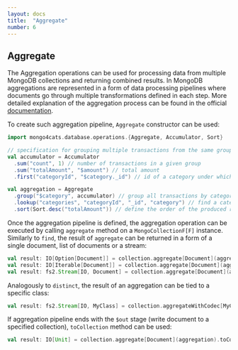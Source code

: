 ```yaml
---
layout: docs
title:  "Aggregate"
number: 6
---
```


## Aggregate

The Aggregation operations can be used for processing data from multiple MongoDB collections and returning combined results.
In MongoDB aggregations are represented in a form of data processing pipelines where documents go through multiple transformations defined in each step.
More detailed explanation of the aggregation process can be found in the official [documentation](https://docs.mongodb.com/drivers/java/sync/current/fundamentals/aggregation/).

To create such aggregation pipeline, `Aggregate` constructor can be used:
```scala
import mongo4cats.database.operations.{Aggregate, Accumulator, Sort}

// specification for grouping multiple transactions from the same group:
val accumulator = Accumulator
  .sum("count", 1) // number of transactions in a given group
  .sum("totalAmount", "$amount") // total amount
  .first("categoryId", "$category._id") // id of a category under which all transactions are grouped

val aggregation = Aggregate
  .group("$category", accumulator) // group all transactions by categoryId and accumulate result into a given specification
  .lookup("categories", "categoryId", "_id", "category") // find a category for each group of transactions by category id
  .sort(Sort.desc("totalAmount")) // define the order of the produced results
```
Once the aggregation pipeline is defined, the aggregation operation can be executed by calling `aggregate` method on a `MongoCollectionF[F]` instance. 
Similarly to `find`, the result of `aggregate` can be returned in a form of a single document, list of documents or a stream:
```scala
val result: IO[Option[Document]] = collection.aggregate[Document](aggregation).first[IO]
val result: IO[Iterable[Document]] = collection.aggregate[Document](aggregation).all[IO]
val result: fs2.Stream[IO, Document] = collection.aggregate[Document](aggregation).stream[IO]
```
Analogously to `distinct`, the result of an aggregation can be tied to a specific class:
```scala
val result: fs2.Stream[IO, MyClass] = collection.aggregateWithCodec[MyClass](aggregation).stream[IO]
```
If aggregation pipeline ends with the `$out` stage (write document to a specified collection), `toCollection` method can be used:
```scala
val result: IO[Unit] = collection.aggregate[Document](aggregation).toCollection[IO]
```